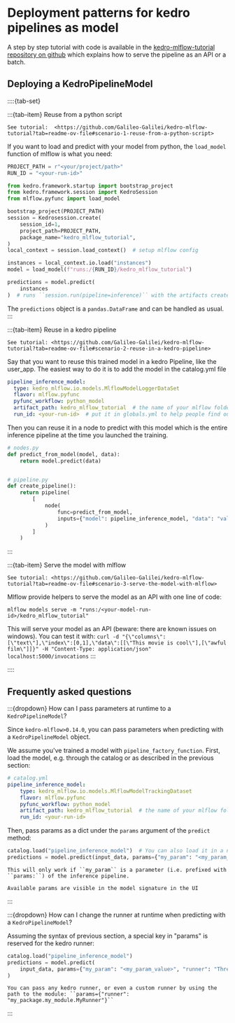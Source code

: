 # Deployment patterns for kedro pipelines as model

A step by step tutorial with code is available in the [kedro-mlflow-tutorial repository on github](https://github.com/Galileo-Galilei/kedro-mlflow-tutorial#serve-the-inference-pipeline-to-an-end-user) which explains how to serve the pipeline as an API or a batch.

## Deploying a KedroPipelineModel

::::{tab-set}

:::{tab-item} Reuse from a python script

```{note}
See tutorial:  <https://github.com/Galileo-Galilei/kedro-mlflow-tutorial?tab=readme-ov-file#scenario-1-reuse-from-a-python-script>
```

If you want to load and predict with your model from python, the ``load_model`` function of mlflow is what you need:

```python
PROJECT_PATH = r"<your/project/path>"
RUN_ID = "<your-run-id>"

from kedro.framework.startup import bootstrap_project
from kedro.framework.session import KedroSession
from mlflow.pyfunc import load_model

bootstrap_project(PROJECT_PATH)
session = Kedrosession.create(
    session_id=1,
    project_path=PROJECT_PATH,
    package_name="kedro_mlflow_tutorial",
)
local_context = session.load_context()  # setup mlflow config

instances = local_context.io.load("instances")
model = load_model(f"runs:/{RUN_ID}/kedro_mlflow_tutorial")

predictions = model.predict(
    instances
)  # runs ``session.run(pipeline=inference)`` with the artifacts created ruing training. You should see the kedro logs.
```

The ``predictions`` object is a ``pandas.DataFrame`` and can be handled as usual.
:::

:::{tab-item} Reuse in a kedro pipeline

```{note}
See tutorial: <https://github.com/Galileo-Galilei/kedro-mlflow-tutorial?tab=readme-ov-file#scenario-2-reuse-in-a-kedro-pipeline>
```

Say that you want to reuse this trained model in a kedro Pipeline, like the user_app. The easiest way to do it is to add the model in the catalog.yml file

```yaml
pipeline_inference_model:
  type: kedro_mlflow.io.models.MlflowModelLoggerDataSet
  flavor: mlflow.pyfunc
  pyfunc_workflow: python_model
  artifact_path: kedro_mlflow_tutorial  # the name of your mlflow folder = the model_name in pipeline_ml_factory
  run_id: <your-run-id>  # put it in globals.yml to help people find out what to modify
```

Then you can reuse it in a node to predict with this model which is the entire inference pipeline at the time you launched the training.

```python
# nodes.py
def predict_from_model(model, data):
    return model.predict(data)


# pipeline.py
def create_pipeline():
    return pipeline(
        [
            node(
                func=predict_from_model,
                inputs={"model": pipeline_inference_model, "data": "validation_data"},
            )
        ]
    )
```

:::

:::{tab-item} Serve the model with mlflow

```{note}
See tutorial: <https://github.com/Galileo-Galilei/kedro-mlflow-tutorial?tab=readme-ov-file#scenario-3-serve-the-model-with-mlflow>
```

Mlflow provide helpers to serve the model as an API with one line of code:

``mlflow models serve -m "runs:/<your-model-run-id>/kedro_mlflow_tutorial"``

This will serve your model as an API (beware: there are known issues on windows). You can test it with:
``curl -d "{\"columns\":[\"text\"],\"index\":[0,1],\"data\":[[\"This movie is cool\"],[\"awful film\"]]}" -H "Content-Type: application/json"  localhost:5000/invocations``
:::

::::

## Frequently asked questions

:::{dropdown} How can I pass parameters at runtime to a ``KedroPipelineModel``?

Since ``kedro-mlflow>0.14.0``, you can pass parameters when predicting with  a ``KedroPipelineModel`` object.

We assume you've trained a model with ``pipeline_factory_function``. First, load the model, e.g. through the catalog or as described in the previous section:

```yaml
# catalog.yml
pipeline_inference_model:
    type: kedro_mlflow.io.models.MlflowModelTrackingDataset
    flavor: mlflow.pyfunc
    pyfunc_workflow: python_model
    artifact_path: kedro_mlflow_tutorial  # the name of your mlflow folder = the model_name in pipeline_ml_factory
    run_id: <your-run-id>  
```

Then, pass params as a dict under the ``params`` argument of the ``predict`` method:

```python
catalog.load("pipeline_inference_model")  # You can also load it in a node "as usual"
predictions = model.predict(input_data, params={"my_param": "<my_param_value>"})
```

```{warning}
This will only work if ``my_param`` is a parameter (i.e. prefixed with ``params:``) of the inference pipeline.
```

```{tip}
Available params are visible in the model signature in the UI
```

:::

:::{dropdown} How can I change the runner at runtime when predicting with a ``KedroPipelineModel``?

Assuming the syntax of previous section, a special key in "params" is reserved for the kedro runner:

```python
catalog.load("pipeline_inference_model")
predictions = model.predict(
    input_data, params={"my_param": "<my_param_value>", "runner": "ThreadRunner"}
)
```

```{tip}
You can pass any kedro runner, or even a custom runner by using the path to the module: ``params={"runner": "my_package.my_module.MyRunner"}``
```

:::
